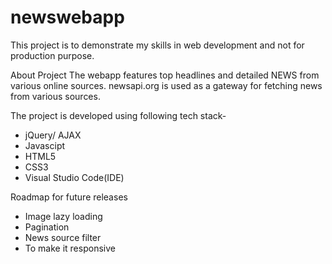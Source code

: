 # newswebapp

This project is to demonstrate my skills in web development and not for production purpose.

About Project
The webapp features top headlines and detailed NEWS from various online sources. newsapi.org is used as a gateway for fetching news from various sources.

The project is developed using following tech stack-

- jQuery/ AJAX
- Javascipt
- HTML5
- CSS3
- Visual Studio Code(IDE)

Roadmap for future releases

- Image lazy loading
- Pagination
- News source filter
- To make it responsive
